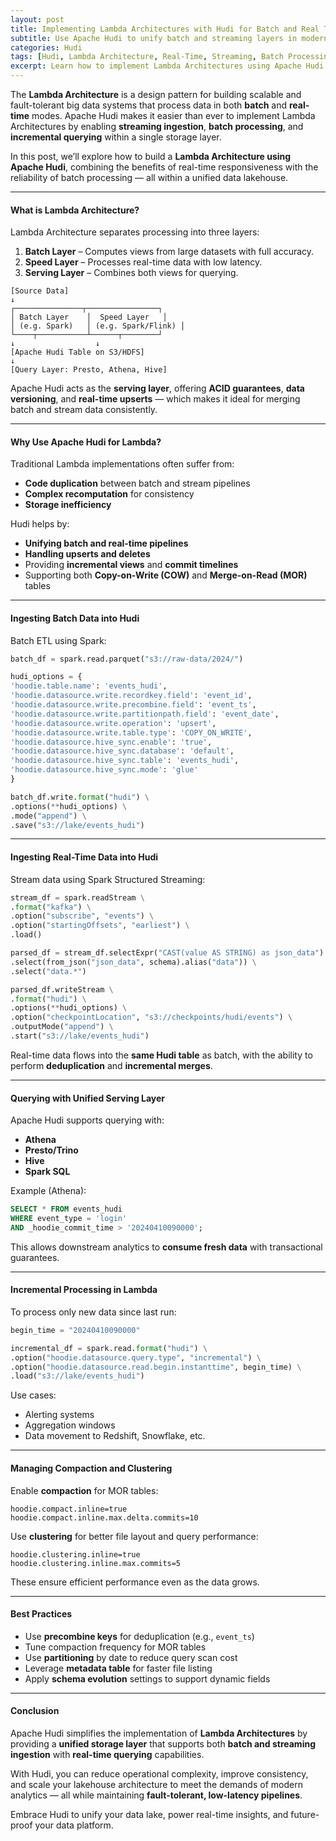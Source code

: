 ```yaml
---
layout: post
title: Implementing Lambda Architectures with Hudi for Batch and Real Time
subtitle: Use Apache Hudi to unify batch and streaming layers in modern Lambda data architectures
categories: Hudi
tags: [Hudi, Lambda Architecture, Real-Time, Streaming, Batch Processing, Lakehouse, Big Data]
excerpt: Learn how to implement Lambda Architectures using Apache Hudi for unified batch and real-time data processing. Discover best practices for ingestion, compaction, and querying in a lakehouse-style system.
---
```

The **Lambda Architecture** is a design pattern for building scalable and fault-tolerant big data systems that process data in both **batch** and **real-time** modes. Apache Hudi makes it easier than ever to implement Lambda Architectures by enabling **streaming ingestion**, **batch processing**, and **incremental querying** within a single storage layer.

In this post, we’ll explore how to build a **Lambda Architecture using Apache Hudi**, combining the benefits of real-time responsiveness with the reliability of batch processing — all within a unified data lakehouse.

---

#### What is Lambda Architecture?

Lambda Architecture separates processing into three layers:

1. **Batch Layer** – Computes views from large datasets with full accuracy.
2. **Speed Layer** – Processes real-time data with low latency.
3. **Serving Layer** – Combines both views for querying.

```
[Source Data]
↓
┌───────────────┬────────────────┐
│ Batch Layer    │  Speed Layer   │
│ (e.g. Spark)   │ (e.g. Spark/Flink) │
└────┬───────────┴──────┬────────┘
↓                  ↓
[Apache Hudi Table on S3/HDFS]
↓
[Query Layer: Presto, Athena, Hive]
```

Apache Hudi acts as the **serving layer**, offering **ACID guarantees**, **data versioning**, and **real-time upserts** — which makes it ideal for merging batch and stream data consistently.

---

#### Why Use Apache Hudi for Lambda?

Traditional Lambda implementations often suffer from:

- **Code duplication** between batch and stream pipelines
- **Complex recomputation** for consistency
- **Storage inefficiency**

Hudi helps by:
- **Unifying batch and real-time pipelines**
- **Handling upserts and deletes**
- Providing **incremental views** and **commit timelines**
- Supporting both **Copy-on-Write (COW)** and **Merge-on-Read (MOR)** tables

---

#### Ingesting Batch Data into Hudi

Batch ETL using Spark:

```python
batch_df = spark.read.parquet("s3://raw-data/2024/")

hudi_options = {
'hoodie.table.name': 'events_hudi',
'hoodie.datasource.write.recordkey.field': 'event_id',
'hoodie.datasource.write.precombine.field': 'event_ts',
'hoodie.datasource.write.partitionpath.field': 'event_date',
'hoodie.datasource.write.operation': 'upsert',
'hoodie.datasource.write.table.type': 'COPY_ON_WRITE',
'hoodie.datasource.hive_sync.enable': 'true',
'hoodie.datasource.hive_sync.database': 'default',
'hoodie.datasource.hive_sync.table': 'events_hudi',
'hoodie.datasource.hive_sync.mode': 'glue'
}

batch_df.write.format("hudi") \
.options(**hudi_options) \
.mode("append") \
.save("s3://lake/events_hudi")
```

---

#### Ingesting Real-Time Data into Hudi

Stream data using Spark Structured Streaming:

```python
stream_df = spark.readStream \
.format("kafka") \
.option("subscribe", "events") \
.option("startingOffsets", "earliest") \
.load()

parsed_df = stream_df.selectExpr("CAST(value AS STRING) as json_data") \
.select(from_json("json_data", schema).alias("data")) \
.select("data.*")

parsed_df.writeStream \
.format("hudi") \
.options(**hudi_options) \
.option("checkpointLocation", "s3://checkpoints/hudi/events") \
.outputMode("append") \
.start("s3://lake/events_hudi")
```

Real-time data flows into the **same Hudi table** as batch, with the ability to perform **deduplication** and **incremental merges**.

---

#### Querying with Unified Serving Layer

Apache Hudi supports querying with:

- **Athena**
- **Presto/Trino**
- **Hive**
- **Spark SQL**

Example (Athena):

```sql
SELECT * FROM events_hudi
WHERE event_type = 'login'
AND _hoodie_commit_time > '20240410090000';
```

This allows downstream analytics to **consume fresh data** with transactional guarantees.

---

#### Incremental Processing in Lambda

To process only new data since last run:

```python
begin_time = "20240410090000"

incremental_df = spark.read.format("hudi") \
.option("hoodie.datasource.query.type", "incremental") \
.option("hoodie.datasource.read.begin.instanttime", begin_time) \
.load("s3://lake/events_hudi")
```

Use cases:
- Alerting systems
- Aggregation windows
- Data movement to Redshift, Snowflake, etc.

---

#### Managing Compaction and Clustering

Enable **compaction** for MOR tables:

```
hoodie.compact.inline=true
hoodie.compact.inline.max.delta.commits=10
```

Use **clustering** for better file layout and query performance:

```
hoodie.clustering.inline=true
hoodie.clustering.inline.max.commits=5
```

These ensure efficient performance even as the data grows.

---

#### Best Practices

- Use **precombine keys** for deduplication (e.g., `event_ts`)
- Tune compaction frequency for MOR tables
- Use **partitioning** by date to reduce query scan cost
- Leverage **metadata table** for faster file listing
- Apply **schema evolution** settings to support dynamic fields

---

#### Conclusion

Apache Hudi simplifies the implementation of **Lambda Architectures** by providing a **unified storage layer** that supports both **batch and streaming ingestion** with **real-time querying** capabilities.

With Hudi, you can reduce operational complexity, improve consistency, and scale your lakehouse architecture to meet the demands of modern analytics — all while maintaining **fault-tolerant, low-latency pipelines**.

Embrace Hudi to unify your data lake, power real-time insights, and future-proof your data platform.
